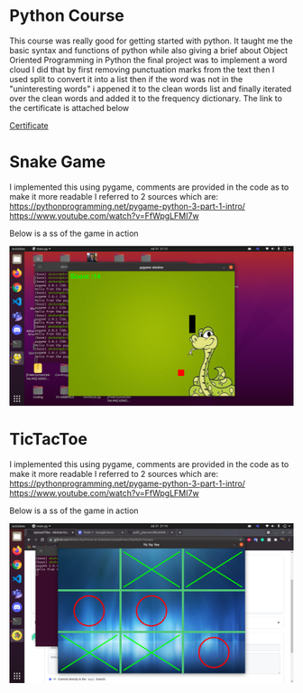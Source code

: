 # Python Course

This course was really good for getting started with python. It taught me the basic syntax and functions of python while also giving a brief about Object Oriented Programming in Python the final project was to implement a word cloud I did that by first removing punctuation marks from the text then I used split to convert it into a list then if the word was not in the "uninteresting words" i appened it to the clean words list and finally iterated over the clean words and added it to the frequency dictionary. The link to the certificate is attached below

<a href = "https://coursera.org/share/b113f11a67b008af5318518d1bb2defc">Certificate</a>
  
# Snake Game

I implemented this using pygame, comments are provided in the code as to make it more readable I referred to 2 sources which are:
  https://pythonprogramming.net/pygame-python-3-part-1-intro/  <br>
  https://www.youtube.com/watch?v=FfWpgLFMI7w
  
  Below is a ss of the game in action

<img src="images/Screenshot from 2021-07-31 21-12-32.png"> 

# TicTacToe

I implemented this using pygame, comments are provided in the code as to make it more readable I referred to 2 sources which are:
  https://pythonprogramming.net/pygame-python-3-part-1-intro/  <br>
  https://www.youtube.com/watch?v=FfWpgLFMI7w
  
  Below is a ss of the game in action

<img src="images/Screenshot from 2021-07-31 21-16-19.png"> 
